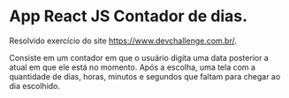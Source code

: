 # App React JS Contador de dias.

Resolvido exercício do site https://www.devchallenge.com.br/.

Consiste em um contador em que o usuário digita uma data posterior a atual em que ele está no momento. Após a escolha, uma tela com a quantidade de dias, horas, minutos e segundos que faltam para chegar ao dia escolhido.


